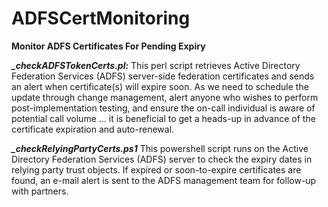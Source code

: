 # ADFSCertMonitoring
<B>Monitor ADFS Certificates For Pending Expiry</B>
<P>
<b><i>_checkADFSTokenCerts.pl:</i></b> This perl script retrieves Active Directory Federation Services (ADFS) server-side federation certificates
and sends an alert when certificate(s) will expire soon. As we need to schedule the update through 
change management, alert anyone who wishes to perform post-implementation testing, and
ensure the on-call individual is aware of potential call volume ... it is beneficial to get a heads-up
in advance of the certificate expiration and auto-renewal. 
</P>
<P>
<b><i>_checkRelyingPartyCerts.ps1</i></b> This powershell script runs on the Active Directory Federation Services (ADFS) server to check the 
expiry dates in relying party trust objects. If expired or soon-to-expire certificates are found, an 
e-mail alert is sent to the ADFS management team for follow-up with partners.
</P>